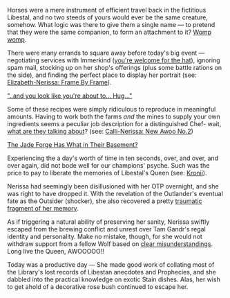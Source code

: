 Horses were a mere instrument of efficient travel back in the fictitious Libestal, and no two steeds of yours would ever be the same creature, somehow. What logic was there to give them a single name — to pretend that they were the same companion, to form an attachment to it? [Womp womp](https://youtu.be/zVWvu3ozXKM?t=1257s).

There were many errands to square away before today's big event — negotiating services with Immerkind ([you're welcome for the hat](https://youtu.be/zVWvu3ozXKM?t=2258s)), ignoring spam mail, stocking up on her shop's offerings (plus some battle rations on the side), and finding the perfect place to display her portrait (see: [Elizabeth-Nerissa: Frame By Frame](#edge:elizabeth-rose-bloodflame-nerissa-ravencroft-right-2-left-2)).

["..and you look like you're about to... Hug..."](#embed:https://youtu.be/zVWvu3ozXKM?t=2618s)

Some of these recipes were simply ridiculous to reproduce in meaningful amounts. Having to work both the farms *and* the mines to supply your own ingredients seems a peculiar job description for a distinguished Chef- wait, [what are they talking about](https://youtu.be/zVWvu3ozXKM?t=4962s)? (see: [Calli-Nerissa: New Awoo No.2](#edge:nerissa-ravencroft-mori-calliope-right-2-left-2))

[The Jade Forge Has What in Their Basement?](#embed:https://youtu.be/zVWvu3ozXKM?t=7313s)

Experiencing the a day's worth of time in ten seconds, over, and over, and over again, did not bode well for our champions' psyche. Such was the price to pay to liberate the memories of Libestal's Queen (see: [Kronii](#node:tam-gandr)).

Nerissa had seemingly been disillusioned with her OTP overnight, and she was right to have dropped it. With the revelation of the Outlander's eventual fate as the Outsider (shocker), she also recovered a pretty [traumatic fragment of her memory](https://youtu.be/Ydpggr1sBGs).

As if triggering a natural ability of preserving her sanity, Nerissa swiftly escaped from the brewing conflict and unrest over Tam Gandr's regal identity and personality. Make no mistake, though, for she would not withdraw support from a fellow Wolf based on [clear misunderstandings](https://youtu.be/zVWvu3ozXKM?t=12798s). Long live the Queen, AWOOOOO!!

Today was a productive day — She made good work of collating most of the Library's lost records of Libestan anecdotes and Prophecies, and she dabbled into the practical knowledge on exotic Stain dishes. Alas, her wish to get ahold of a decorative rose bush continued to escape her.